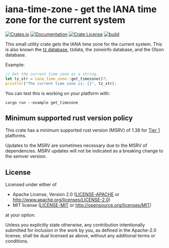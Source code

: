 # iana-time-zone - get the IANA time zone for the current system

[![Crates.io](https://img.shields.io/crates/v/iana-time-zone.svg)](https://crates.io/crates/iana-time-zone)
[![Documentation](https://docs.rs/iana-time-zone/badge.svg)](https://docs.rs/iana-time-zone/)
[![Crate License](https://img.shields.io/crates/l/iana-time-zone.svg)](https://crates.io/crates/iana-time-zone)
[![build](https://github.com/strawlab/iana-time-zone/workflows/build/badge.svg?branch=main)](https://github.com/strawlab/iana-time-zone/actions?query=branch%3Amain)

This small utility crate gets the IANA time zone for the current system.
This is also known the [tz database](https://en.wikipedia.org/wiki/Tz_database),
tzdata, the zoneinfo database, and the Olson database.

Example:

```rust
// Get the current time zone as a string.
let tz_str = iana_time_zone::get_timezone()?;
println!("The current time zone is: {}", tz_str);
```

You can test this is working on your platform with:

```
cargo run --example get_timezone
```

## Minimum supported rust version policy

This crate has a minimum supported rust version (MSRV) of 1.38
for [Tier 1](https://doc.rust-lang.org/1.63.0/rustc/platform-support.html) platforms.

Updates to the MSRV are sometimes necessary due to the MSRV of dependencies. MSRV updates will
not be indicated as a breaking change to the semver version.

## License

Licensed under either of

* Apache License, Version 2.0 ([LICENSE-APACHE](LICENSE-APACHE) or
  <http://www.apache.org/licenses/LICENSE-2.0>)
* MIT license ([LICENSE-MIT](LICENSE-MIT) or
  <http://opensource.org/licenses/MIT>)

at your option.

Unless you explicitly state otherwise, any contribution intentionally submitted
for inclusion in the work by you, as defined in the Apache-2.0 license, shall be
dual licensed as above, without any additional terms or conditions.
